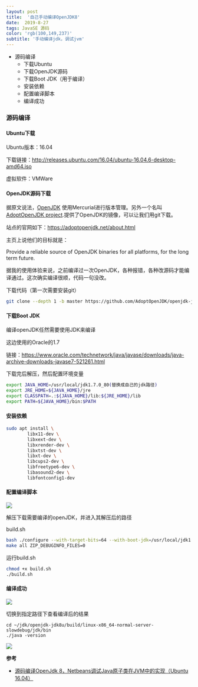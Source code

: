 ```yaml
---
layout: post
title:  '自己手动编译OpenJDK8'
date:  2019-8-27
tags: JavaSE 源码
color: 'rgb(100,149,237)'
subtitle: '手动编译jdk，调试jvm'
---
```


- 源码编译
  - 下载Ubuntu
  - 下载OpenJDK源码
  - 下载Boot JDK（用于编译）
  - 安装依赖
  - 配置编译脚本
  - 编译成功

### 源码编译

#### Ubuntu下载

Ubuntu版本：16.04

下载链接：http://releases.ubuntu.com/16.04/ubuntu-16.04.6-desktop-amd64.iso

虚拟软件：VMWare

#### OpenJDK源码下载

据原文说法，[OpenJDK](http://openjdk.java.net/) 使用Mercurial进行版本管理。另外一个名叫[AdoptOpenJDK project](https://adoptopenjdk.net/about.html).提供了OpenJDK的镜像，可以让我们用git下载。

站点的官网如下：https://adoptopenjdk.net/about.html 

主页上说他们的目标就是：

Provide a reliable source of OpenJDK binaries for all platforms, for the long term future.

据我的使用体验来说，之前编译过一次OpenJDK，各种报错，各种改源码才能编译通过。这次确实编译很顺，代码一句没改。

下载代码（第一次需要安装git）

```bash
git clone --depth 1 -b master https://github.com/AdoptOpenJDK/openjdk-jdk8u.git

```

#### 下载Boot JDK 

编译openJDK任然需要使用JDK来编译

这边使用的Oracle的1.7

链接：https://www.oracle.com/technetwork/java/javase/downloads/java-archive-downloads-javase7-521261.html

下载完后解压，然后配置环境变量

```bash
export JAVA_HOME=/usr/local/jdk1.7.0_80(替换成自己的jdk路径)
export JRE_HOME=${JAVA_HOME}/jre
export CLASSPATH=.:${JAVA_HOME}/lib:${JRE_HOME}/lib
export PATH=${JAVA_HOME}/bin:$PATH
```

#### 安装依赖

```bash
sudo apt install \
        libx11-dev \
        libxext-dev \
        libxrender-dev \
        libxtst-dev \
        libxt-dev \
        libcups2-dev \
        libfreetype6-dev \
        libasound2-dev \
        libfontconfig1-dev
```

#### 配置编译脚本

![](https://blog-1253533258.cos.ap-shanghai.myqcloud.com/2019-8-27/jdk1.png)

解压下载需要编译的openJDK，并进入其解压后的路径

build.sh

```bash
bash ./configure --with-target-bits=64 --with-boot-jdk=/usr/local/jdk1.7.0_80/ --with-debug-level=slowdebug --enable-debug-symbols ZIP_DEBUGINFO_FILES=0
make all ZIP_DEBUGINFO_FILES=0
```

运行build.sh

```bash
chmod +x build.sh
./build.sh
```

#### 编译成功

![](https://blog-1253533258.cos.ap-shanghai.myqcloud.com/2019-8-27/jdk2.png)

切换到指定路径下查看编译后的结果

```
cd ~/jdk/openjdk-jdk8u/build/linux-x86_64-normal-server-slowdebug/jdk/bin
./java -version
```

![](https://blog-1253533258.cos.ap-shanghai.myqcloud.com/2019-8-27/jdk3.png)

**参考**

- [源码编译OpenJdk 8，Netbeans调试Java原子类在JVM中的实现（Ubuntu 16.04）](https://www.cnblogs.com/grey-wolf/p/10971741.html#_label1_0)

